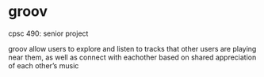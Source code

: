 # groov
cpsc 490: senior project

groov allow users to explore and listen to tracks that other users are playing near them, as well as connect with eachother based on shared appreciation of each other’s music
